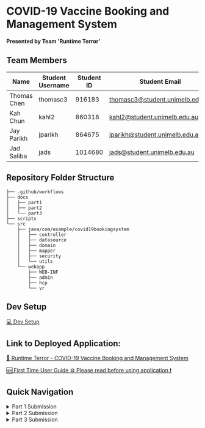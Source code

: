 # COVID-19 Vaccine Booking and Management System #
**Presented by Team 'Runtime Terror'**

## Team Members ##
|      Name       | Student Username | Student ID |          Student Email          | 
| --------------- | -----------------|----------- | ------------------------------- |
| Thomas Chen     | thomasc3         | 916183     | thomasc3@student.unimelb.edu.au |
| Kah Chun        | kahl2            | 860318     | kahl2@student.unimelb.edu.au    |
| Jay Parikh      | jparikh          | 864675     | jparikh@student.unimelb.edu.au  |
| Jad Saliba      | jads             | 1014680    | jads@student.unimelb.edu.au     |

## Repository Folder Structure ##
```script
├── .github/workflows
├── docs
│   ├── part1
│   ├── part2
│   └── part3
├── scripts
└── src
    ├── java/com/example/covid19bookingsystem
    │   ├── controller
    │   ├── datasource
    │   ├── domain
    │   ├── mapper
    │   ├── security
    │   └── utils
    └── webapp
        ├── WEB-INF
        ├── admin
        ├── hcp
        └── vr
```

## Dev Setup ##
[‍💻 Dev Setup](dev_setup.md)

## Link to Deployed Application: ## 
[🚀 Runtime Terror - COVID-19 Vaccine Booking and Management System](https://runtime-terror-swen90007.herokuapp.com/)

[🆕 First Time User Guide ⚙️ ️Please read before using application ❗](docs/part2/usage_instructions.md)

## Quick Navigation ##
<details>
<summary>Part 1 Submission</summary>

[🏷️ Part 1 Release Tag](https://github.com/SWEN900072021/Covid19BookingSystem/releases/tag/SWEN90007_2021_Part1_RuntimeTerror)

[📝 Part 1 Report](docs/part1/part_1_report.pdf)

[📈 Use Case Diagram (PlantUML)](docs/part1/UseCaseDiagram.puml)

[📈 Domain Model Diagram (PlantUML)](docs/part1/DomainModelDiagram.puml)

[✏️ Meeting Minutes](docs/part1/meeting_minutes)
</details>

<details>
<summary>Part 2 Submission</summary>

[🏷️ Part 2 Release Tag](https://github.com/SWEN900072021/Covid19BookingSystem/releases/tag/SWEN90007_2021_Part2_RuntimeTerror)

[📝 Part 2 Report](docs/part2/part_2_report.pdf)

[🚀 Deployed Application (Heroku)](https://runtime-terror-swen90007.herokuapp.com/)

[⚙️ Usage Instructions](docs/part2/usage_instructions.md)

[🧪 Data Samples & Test Cases](docs/part2/data_samples_and_test_cases.pdf)

[📈 Design Pattern Diagrams](docs/part2/diagrams)
</details>

<details>
<summary>Part 3 Submission</summary>

[🏷️ Part 3 Release Tag](https://github.com/SWEN900072021/Covid19BookingSystem/releases/tag/SWEN90007_2021_Part3_RuntimeTerror)

[📝 Part 3 Report](docs/part3/part_3_report.pdf)

[🚀 Deployed Application (Heroku)](https://runtime-terror-swen90007.herokuapp.com/)

[⚙️ Application Usage Instructions](docs/part3/application_usage_instructions.md)

[👯 Concurrency Usage Instructions](docs/part3/concurrency_usage_instructions.md)

[🧪 Data Samples & Test Cases for Concurrency](docs/part3/data_samples_and_test_cases.pdf)

[📈 Concurrency Diagrams](docs/part3/diagrams)
</details>